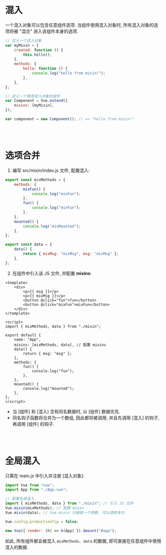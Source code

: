 # 混入

一个混入对象可以包含任意组件选项. 当组件使用混入对象时, 所有混入对象的选项将被 "混合" 进入该组件本身的选项.

```js
// 定义一个混入对象
var myMixin = {
    created: function () {
        this.hello();
    },
    methods: {
        hello: function () {
            console.log("hello from mixin!");
        },
    },
};

// 定义一个使用混入对象的组件
var Component = Vue.extend({
    mixins: [myMixin],
});

var component = new Component(); // => "hello from mixin!"
```

<br><br>

# 选项合并

1.  编写 src/mixin/index.js 文件, 配置混入:

```js
export const mixMethods = {
    methods: {
        mixFun() {
            console.log("minFun");
        },
        fun() {
            console.log("minFun");
        },
    },
    mounted() {
        console.log("mixMounted");
    },
};

export const data = {
    data() {
        return { mixMsg: "mixMsg", msg: "mixMsg" };
    },
};
```

2.  在组件中引入该 JS 文件, 并配置 **mixins**:

```vue
<template>
    <div>
        <p>{{ msg }}</p>
        <p>{{ mixMsg }}</p>
        <button @click="fun">fun</button>
        <button @click="mixFun">mixFun</button>
    </div>
</template>

<script>
import { mixMethods, data } from "./mixin";

export default {
    name: "App",
    mixins: [mixMethods, data], // 配置 mixins
    data() {
        return { msg: "msg" };
    },
    methods: {
        fun() {
            console.log("fun");
        },
    },
    mounted() {
        console.log("mounted");
    },
};
</script>
```

-   当 [组件] 和 [混入] 含有同名数据时, 以 [组件] 数据优先.
-   同名钩子函数将合并为一个数组, 因此都将被调用; 并且先调用 [混入] 的钩子, 再调用 [组件] 的钩子.

<br><br>

# 全局混入

只需在 main.js 中引入并注册 [混入对象]:

```js
import Vue from "vue";
import App from "./App.vue";

// 配置全局混入
import { mixMethods, data } from "./mixin"; // 引入 JS 文件
Vue.mixin(mixMethods); // 配置 mixin
Vue.mixin(data); // Vue.mixin 只接收一个参数, 可以调用多次

Vue.config.productionTip = false;

new Vue({ render: (h) => h(App) }).$mount("#app");
```

如此, 所有组件都会被混入 `mixMethods`、`data` 的数据, 即可直接在任意组件中使用混入的数据.

<br>
